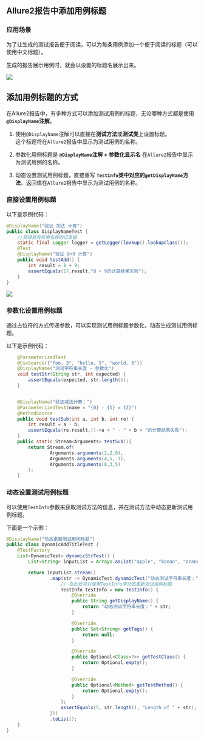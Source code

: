 ## Allure2报告中添加用例标题


### 应用场景

为了让生成的测试报告便于阅读，可以为每条用例添加一个便于阅读的标题（可以使用中文标题）。

生成的报告展示用例时，就会以设置的标题名展示出来。

![](https://cdn.jsdelivr.net/gh/TesterDevSoul/pic/manual/20230314131023.png)

## 添加用例标题的方式

在Allure2报告中，有多种方式可以添加测试用例的标题，无论哪种方式都是使用 **`@DisplayName`注解**。

1. 使用`@DisplayName`注解可以直接在**测试方法**或**测试类**上设置标题。<br>这个标题将在`Allure2`报告中显示为测试用例的名称。

2. 参数化用例标题是 **`@DisplayName`注解 + 参数化显示名** 在`Allure2`报告中显示为测试用例的名称。

3. 动态设置测试用例标题，直接重写 **`TestInfo`类中对应的`getDisplayName`方法**，返回值在`Allure2`报告中显示为测试用例的名称。


### 直接设置用例标题

以下是示例代码：

```java
@DisplayName("验证 加法 计算")
public class DisplayNameTest {
    //获得具有所需名称的记录器
    static final Logger logger = getLogger(lookup().lookupClass());
    @Test
    @DisplayName("验证 8+9 计算")
    public void testAdd() {
        int result = 8 + 9;
        assertEquals(17,result,"8 + 9的计算结果失败");
    }
}
```

![](https://cdn.jsdelivr.net/gh/TesterDevSoul/pic/manual/20230314112220.png)



### 参数化设置用例标题

通过占位符的方式传递参数，可以实现测试用例标题参数化，动态生成测试用例标题。

以下是示例代码：

```java
    @ParameterizedTest
    @CsvSource({"foo, 3", "hello, 5", "world, 5"})
    @DisplayName("测试字符串长度 - 参数化")
    void testStr(String str, int expected) {
        assertEquals(expected, str.length());
    }


    @DisplayName("验证减法计算：")
    @ParameterizedTest(name = "{0} - {1} = {2}")
    @MethodSource
    public void testSub(int a, int b, int re) {
        int result = a - b;
        assertEquals(re,result,()->a + " - " + b + "的计算结果失败");
    }
    public static Stream<Arguments> testSub(){
        return Stream.of(
                Arguments.arguments(2,2,0),
                Arguments.arguments(4,5,-1),
                Arguments.arguments(8,3,5)
        );
    }
```




### 动态设置测试用例标题

可以使用`TestInfo`参数来获取测试方法的信息，并在测试方法中动态更新测试用例标题。

下面是一个示例：

```java
@DisplayName("动态更新测试用例标题")
public class DynamicAddTitleTest {
    @TestFactory
    List<DynamicTest> dynamicStrTest() {
        List<String> inputList = Arrays.asList("apple", "banan", "orang");

        return inputList.stream()
                .map(str -> DynamicTest.dynamicTest("动态测试字符串长度：" + str, () -> {
                    // 在此处可以使用TestInfo来动态更新测试用例标题
                    TestInfo testInfo = new TestInfo() {
                        @Override
                        public String getDisplayName() {
                            return "动态测试字符串长度：" + str;
                        }

                        @Override
                        public Set<String> getTags() {
                            return null;
                        }

                        @Override
                        public Optional<Class<?>> getTestClass() {
                            return Optional.empty();
                        }

                        @Override
                        public Optional<Method> getTestMethod() {
                            return Optional.empty();
                        }
                    };
                    assertEquals(5, str.length(), "Length of " + str);
                }))
                .toList();
    }
}
```